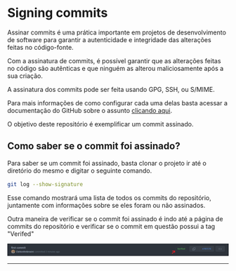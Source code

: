 # Signing commits
Assinar commits é uma prática importante em projetos de desenvolvimento de software para garantir a autenticidade e integridade das alterações feitas no código-fonte.

Com a assinatura de commits, é possível garantir que as alterações feitas no código são autênticas e que ninguém as alterou maliciosamente após a sua criação.

A assinatura dos commits pode ser feita usando GPG, SSH, ou S/MIME.

Para mais informações de como configurar cada uma delas basta acessar a documentação do GitHub sobre o assunto [clicando aqui](https://docs.github.com/pt/authentication/managing-commit-signature-verification/signing-commits).

O objetivo deste repositório é exemplificar um commit assinado.

## Como saber se o commit foi assinado?
Para saber se um commit foi assinado, basta clonar o projeto ir até o diretório do mesmo e digitar o seguinte comando.
```bash
git log --show-signature
```
Esse comando mostrará uma lista de todos os commits do repositório, juntamente com informações sobre se eles foram ou não assinados.

Outra maneira de verificar se o commit foi assinado é indo até a página de commits do repositório e verificar se o commit em questão possui a tag "Verifed"
<div align="center">
  <img src="./Signing commits.png">
  <hr>
</div>